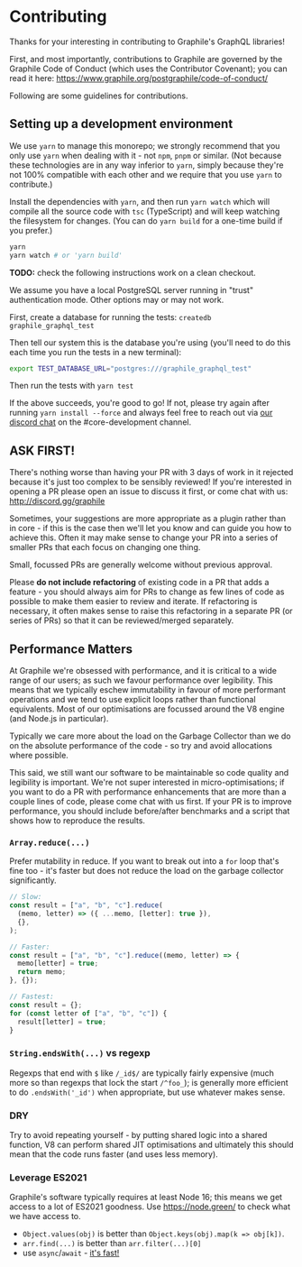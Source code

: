 # Contributing

Thanks for your interesting in contributing to Graphile's GraphQL libraries!

First, and most importantly, contributions to Graphile are governed by the
Graphile Code of Conduct (which uses the Contributor Covenant); you can read it
here: https://www.graphile.org/postgraphile/code-of-conduct/

Following are some guidelines for contributions.

## Setting up a development environment

We use `yarn` to manage this monorepo; we strongly recommend that you only use
`yarn` when dealing with it - not `npm`, `pnpm` or similar. (Not because these
technologies are in any way inferior to `yarn`, simply because they're not 100%
compatible with each other and we require that you use `yarn` to contribute.)

Install the dependencies with `yarn`, and then run `yarn watch` which will
compile all the source code with `tsc` (TypeScript) and will keep watching the
filesystem for changes. (You can do `yarn build` for a one-time build if you
prefer.)

```bash
yarn
yarn watch # or 'yarn build'
```

**TODO:** check the following instructions work on a clean checkout.

We assume you have a local PostgreSQL server running in "trust" authentication
mode. Other options may or may not work.

First, create a database for running the tests: `createdb graphile_graphql_test`

Then tell our system this is the database you're using (you'll need to do this
each time you run the tests in a new terminal):

```bash
export TEST_DATABASE_URL="postgres:///graphile_graphql_test"
```

Then run the tests with `yarn test`

If the above succeeds, you're good to go! If not, please try again after running
`yarn install --force` and always feel free to reach out via
[our discord chat](http://discord.gg/graphile) on the #core-development channel.

## ASK FIRST!

There's nothing worse than having your PR with 3 days of work in it rejected
because it's just too complex to be sensibly reviewed! If you're interested in
opening a PR please open an issue to discuss it first, or come chat with us:
http://discord.gg/graphile

Sometimes, your suggestions are more appropriate as a plugin rather than in
core - if this is the case then we'll let you know and can guide you how to
achieve this. Often it may make sense to change your PR into a series of smaller
PRs that each focus on changing one thing.

Small, focussed PRs are generally welcome without previous approval.

Please **do not include refactoring** of existing code in a PR that adds a
feature - you should always aim for PRs to change as few lines of code as
possible to make them easier to review and iterate. If refactoring is necessary,
it often makes sense to raise this refactoring in a separate PR (or series of
PRs) so that it can be reviewed/merged separately.

## Performance Matters

At Graphile we're obsessed with performance, and it is critical to a wide range
of our users; as such we favour performance over legibility. This means that we
typically eschew immutability in favour of more performant operations and we
tend to use explicit loops rather than functional equivalents. Most of our
optimisations are focussed around the V8 engine (and Node.js in particular).

Typically we care more about the load on the Garbage Collector than we do on the
absolute performance of the code - so try and avoid allocations where possible.

This said, we still want our software to be maintainable so code quality and
legibility is important. We're not super interested in micro-optimisations; if
you want to do a PR with performance enhancements that are more than a couple
lines of code, please come chat with us first. If your PR is to improve
performance, you should include before/after benchmarks and a script that shows
how to reproduce the results.

### `Array.reduce(...)`

Prefer mutability in reduce. If you want to break out into a `for` loop that's
fine too - it's faster but does not reduce the load on the garbage collector
significantly.

```js
// Slow:
const result = ["a", "b", "c"].reduce(
  (memo, letter) => ({ ...memo, [letter]: true }),
  {},
);

// Faster:
const result = ["a", "b", "c"].reduce((memo, letter) => {
  memo[letter] = true;
  return memo;
}, {});

// Fastest:
const result = {};
for (const letter of ["a", "b", "c"]) {
  result[letter] = true;
}
```

### `String.endsWith(...)` vs regexp

Regexps that end with `$` like `/_id$/` are typically fairly expensive (much
more so than regexps that lock the start `/^foo_`); is generally more efficient
to do `.endsWith('_id')` when appropriate, but use whatever makes sense.

### DRY

Try to avoid repeating yourself - by putting shared logic into a shared
function, V8 can perform shared JIT optimisations and ultimately this should
mean that the code runs faster (and uses less memory).

### Leverage ES2021

Graphile's software typically requires at least Node 16; this means we get
access to a lot of ES2021 goodness. Use https://node.green/ to check what we
have access to.

- `Object.values(obj)` is better than `Object.keys(obj).map(k => obj[k])`.
- `arr.find(...)` is better than `arr.filter(...)[0]`
- use `async`/`await` - [it's fast!](https://v8.dev/blog/fast-async)
